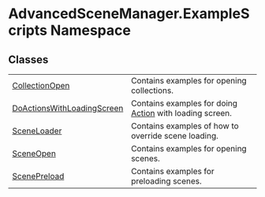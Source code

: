 # AdvancedSceneManager.ExampleScripts Namespace






## Classes
<table>
<tr>
<td><a href="T_AdvancedSceneManager_ExampleScripts_CollectionOpen.md">CollectionOpen</a></td>
<td>Contains examples for opening collections.</td></tr>
<tr>
<td><a href="T_AdvancedSceneManager_ExampleScripts_DoActionsWithLoadingScreen.md">DoActionsWithLoadingScreen</a></td>
<td>Contains examples for doing <a href="https://learn.microsoft.com/dotnet/api/system.action" target="_blank" rel="noopener noreferrer">Action</a> with loading screen.</td></tr>
<tr>
<td><a href="T_AdvancedSceneManager_ExampleScripts_SceneLoader.md">SceneLoader</a></td>
<td>Contains examples of how to override scene loading.</td></tr>
<tr>
<td><a href="T_AdvancedSceneManager_ExampleScripts_SceneOpen.md">SceneOpen</a></td>
<td>Contains examples for opening scenes.</td></tr>
<tr>
<td><a href="T_AdvancedSceneManager_ExampleScripts_ScenePreload.md">ScenePreload</a></td>
<td>Contains examples for preloading scenes.</td></tr>
</table>